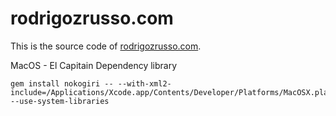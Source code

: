 rodrigozrusso.com
====

This is the source code of [rodrigozrusso.com](http://rodrigozrusso.com).

MacOS - El Capitain
Dependency library
```
gem install nokogiri -- --with-xml2-include=/Applications/Xcode.app/Contents/Developer/Platforms/MacOSX.platform/Developer/SDKs/MacOSX10.11.sdk/usr/include/libxml2 --use-system-libraries
```
